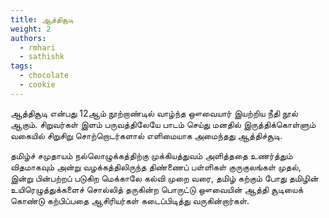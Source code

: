 ```yaml
---
title: ஆத்திசூடி
weight: 2
authors:
  - rmhari
  - sathishk
tags:
  - chocolate
  - cookie
---
```


ஆத்திசூடி என்பது 12ஆம் நூற்றாண்டில் வாழ்ந்த ஔவையார் இயற்றிய நீதி நூல் ஆகும். சிறுவர்கள் இளம் பருவத்திலேயே பாடம் செய்து மனதில் இருத்திக்கொள்ளும் வகையில் சிறுசிறு சொற்றொடர்களால் எளிமையாக அமைந்தது ஆத்திச்சூடி.

தமிழ்ச் சமுதாயம் நல்லொழுக்கத்திற்கு முக்கியத்துவம் அளித்ததை உணர்த்தும் விதமாகவும் அன்று வழக்கத்திலிருந்த திண்ணைப் பள்ளிகள் குருகுலங்கள் முதல், இன்று பின்பற்றப் படுகிற மெக்காலே கல்வி முறை வரை, தமிழ் கற்கும் போது தமிழின் உயிரெழுத்துக்களைச் சொல்லித் தருகின்ற பொருட்டு ஔவையின் ஆத்தி சூடியைக் கொண்டு கற்பிப்பதை ஆசிரியர்கள் கடைப்பிடித்து வருகின்றார்கள்.
